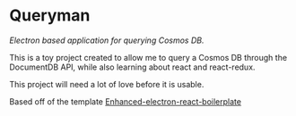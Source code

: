 # Queryman
_Electron based application for querying Cosmos DB._

This is a toy project created to allow me to query a Cosmos DB through the DocumentDB API, while also learning about react and react-redux.

This project will need a lot of love before it is usable.

Based off of the template [Enhanced-electron-react-boilerplate](https://github.com/pbarbiero/enhanced-electron-react-boilerplate)